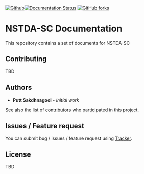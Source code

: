 [![Github](https://img.shields.io/badge/sources-github-green.svg)](https://github.com/puttsk/nstda-sc/)[![Documentation Status](https://readthedocs.org/projects/nstda-sc/badge/?version=latest)](https://nstda-sc.readthedocs.io/en/latest/?badge=latest)
 [![GitHub forks](https://img.shields.io/github/stars/puttsk/nstda-sc.svg?style=social&label=Star)](https://github.com/puttsk/nstda-sc)

# NSTDA-SC Documentation 

This repository contains a set of documents for NSTDA-SC 

## Contributing

TBD

## Authors

* **Putt Sakdhnagool** - *Initial work* 

See also the list of [contributors](https://github.com/puttsk/nstda-sc/graphs/contributors) who participated in this project.

## Issues / Feature request

You can submit bug / issues / feature request using [Tracker](https://github.com/puttsk/nstda-sc/issues).

## License

TBD

